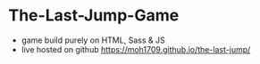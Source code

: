 # The-Last-Jump-Game
- game build purely on HTML, Sass & JS
- live hosted on github https://moh1709.github.io/the-last-jump/
